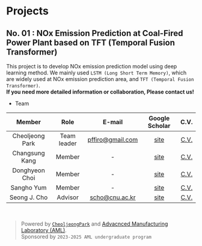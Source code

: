 # Projects
## **No. 01 : NOx Emission Prediction at Coal-Fired Power Plant based on TFT (Temporal Fusion Transformer)**

This project is to develop NOx emission prediction model using deep learning method. We mainly used `LSTM (Long Short Term Memory)`, which are widely used at NOx emission prediction area, and `TFT (Temporal Fusion Transformer)`.
<br>**If you need more detailed information or collaboration, Please contact us!**<br>

- Team
<div align="center">

|Member|Role|E-mail|Google Scholar|C.V.|
|:-----------------:|:-------------:|:---------------:|:-------------:|:-------------:|
|Cheoljeong Park|Team leader|pffiro@gmail.com|[site](https://scholar.google.co.kr/citations?user=w2KWhvIAAAAJ&hl=en)|[C.V.](https://incorpcj.notion.site/C-V-CheolJeong-Park-c27d08f2c3e04c86b832eab54dc70341)|
|Changsung Kang|Member|-|[site]()|[C.V.]()|
|Donghyeon Choi|Member|-|[site]()|[C.V.]()|
|Sangho Yum|Member|-|[site]()|[C.V.]()|
|Seong J. Cho|Advisor|scho@cnu.ac.kr|[site](https://scholar.google.co.kr/citations?user=fPkDoGsAAAAJ&hl=en)|[C.V.]()|

</div>
<br>

> Powered by [`CheoljeongPark`](https://incorpcj.notion.site/C-V-CheolJeong-Park-c27d08f2c3e04c86b832eab54dc70341) and [Advacnced Manufacturing Laboratory (AML)](https://amlkorea.com).<br>
> Sponsored by `2023-2025 AML undergraduate program`
